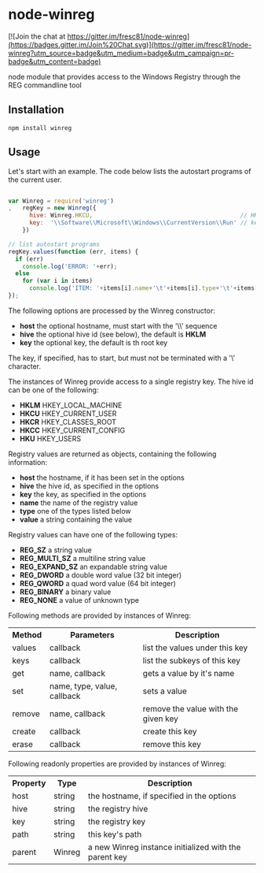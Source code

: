 node-winreg
===========

[![Join the chat at https://gitter.im/fresc81/node-winreg](https://badges.gitter.im/Join%20Chat.svg)](https://gitter.im/fresc81/node-winreg?utm_source=badge&utm_medium=badge&utm_campaign=pr-badge&utm_content=badge)

node module that provides access to the Windows Registry through the REG commandline tool


Installation
------------

```shell
npm install winreg 
```


Usage
-----

Let's start with an example. The code below lists the autostart programs of the current user.

```javascript

var Winreg = require('winreg')
,   regKey = new Winreg({
      hive: Winreg.HKCU,                                          // HKEY_CURRENT_USER
      key:  '\\Software\\Microsoft\\Windows\\CurrentVersion\\Run' // key containing autostart programs
    })

// list autostart programs
regKey.values(function (err, items) {
  if (err)
    console.log('ERROR: '+err);
  else
    for (var i in items)
      console.log('ITEM: '+items[i].name+'\t'+items[i].type+'\t'+items[i].value);
});

```


The following options are processed by the Winreg constructor:

  * __host__  the optional hostname, must start with the '\\\\' sequence
  * __hive__  the optional hive id (see below), the default is __HKLM__
  * __key__   the optional key, the default is th root key

The key, if specified, has to start, but must not be terminated with a '\\' character.


The instances of Winreg provide access to a single registry key. The hive id can be one of the following:

  * __HKLM__  HKEY_LOCAL_MACHINE
  * __HKCU__  HKEY_CURRENT_USER
  * __HKCR__  HKEY_CLASSES_ROOT
  * __HKCC__  HKEY_CURRENT_CONFIG
  * __HKU__   HKEY_USERS


Registry values are returned as objects, containing the following information:

  * __host__  the hostname, if it has been set in the options
  * __hive__  the hive id, as specified in the options
  * __key__   the key, as specified in the options
  * __name__  the name of the registry value
  * __type__  one of the types listed below
  * __value__ a string containing the value


Registry values can have one of the following types:

  * __REG_SZ__        a string value
  * __REG_MULTI_SZ__  a multiline string value
  * __REG_EXPAND_SZ__ an expandable string value
  * __REG_DWORD__     a double word value (32 bit integer)
  * __REG_QWORD__     a quad word value (64 bit integer)
  * __REG_BINARY__    a binary value
  * __REG_NONE__      a value of unknown type


Following methods are provided by instances of Winreg:

<table>
  <tr>
    <th>Method</th>
    <th>Parameters</th>
    <th>Description</th>
  </tr>
  <tr>
    <td>values</td>
    <td>callback</td>
    <td>list the values under this key</td>
  </tr>
  <tr>
    <td>keys</td>
    <td>callback</td>
    <td>list the subkeys of this key</td>
  </tr>
  <tr>
    <td>get</td>
    <td>name, callback</td>
    <td>gets a value by it's name</td>
  </tr>
  <tr>
    <td>set</td>
    <td>name, type, value, callback</td>
    <td>sets a value</td>
  </tr>
  <tr>
    <td>remove</td>
    <td>name, callback</td>
    <td>remove the value with the given key</td>
  </tr>
  <tr>
    <td>create</td>
    <td>callback</td>
    <td>create this key</td>
  </tr>
  <tr>
    <td>erase</td>
    <td>callback</td>
    <td>remove this key</td>
  </tr>
</table>


Following readonly properties are provided by instances of Winreg:

<table>
  <tr>
    <th>Property</th>
    <th>Type</th>
    <th>Description</th>
  </tr>
  <tr>
    <td>host</td>
    <td>string</td>
    <td>the hostname, if specified in the options</td>
  </tr>
  <tr>
    <td>hive</td>
    <td>string</td>
    <td>the registry hive</td>
  </tr>
  <tr>
    <td>key</td>
    <td>string</td>
    <td>the registry key</td>
  </tr>
  <tr>
    <td>path</td>
    <td>string</td>
    <td>this key's path</td>
  </tr>
  <tr>
    <td>parent</td>
    <td>Winreg</td>
    <td>a new Winreg instance initialized with the parent key</td>
  </tr>
</table>
